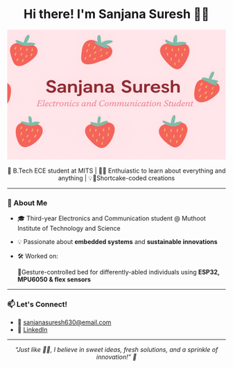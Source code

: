 <h1 align="center">Hi there! I'm Sanjana Suresh 🍓🍰</h1>
<!-- Banner -->
<img src="https://github.com/SANUSAN7619/SANUSAN7619/blob/main/banner.png" alt="Strawberry Shortcake Banner" width="100%" height="300px"/>



<p align="center">
  🍓 B.Tech ECE student at MITS | 👩‍💻 Enthuiastic to learn about everything and anything |  💡🍓Shortcake-coded creations 
</p>

---

### 🌟 About Me

- 🎓 Third-year Electronics and Communication student @ Muthoot Institute of Technology and Science  
- 💡 Passionate about **embedded systems** and **sustainable innovations**
- 🛠️ Worked on:

  🍓Gesture-controlled bed for differently-abled individuals using **ESP32, MPU6050 & flex sensors**

---

### 📫 Let's Connect!

- 📧 [sanjanasuresh630@email.com](mailto:sanjanasuresh630@email.com)
- 💼 [LinkedIn](https://www.linkedin.com/in/sanjanasuresh7619/)

---

<p align="center">
  <em>“Just like 🍓🍰, I believe in sweet ideas, fresh solutions, and a sprinkle of innovation!” 🍓</em>
</p>

